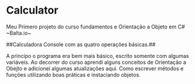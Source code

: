 # Calculator
 Meu Primero projeto do curso fundamentos e Orientação a Objeto em C#
 ~Balta.io~

 ##Calculadora Console com as quatro operações básicas.##


A princípo o programa era bem mais básico, escrito somente com algumas variáveis.
Ao decorrer do curso aprendi alguns conceitos de Orientação a Obejto e adicionei algumas atualizações aqui.
Como escrever métodos e funções utilizando boas práticas e instaciando objetos. 

